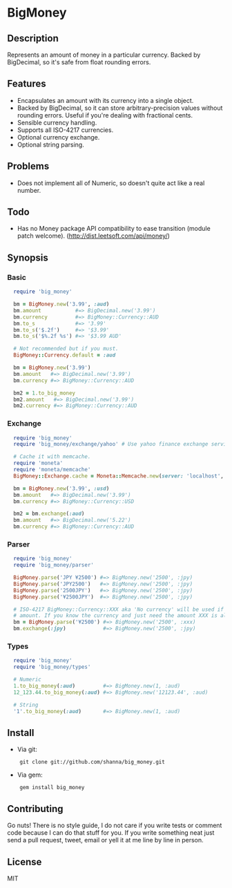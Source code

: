 BigMoney
========

## Description

Represents an amount of money in a particular currency. Backed by BigDecimal, so it's safe from float rounding errors.

## Features

* Encapsulates an amount with its currency into a single object.
* Backed by BigDecimal, so it can store arbitrary-precision values without rounding errors. Useful if you're dealing
  with fractional cents.
* Sensible currency handling.
* Supports all ISO-4217 currencies.
* Optional currency exchange.
* Optional string parsing.

## Problems

* Does not implement all of Numeric, so doesn't quite act like a real number.

## Todo

* Has no Money package API compatibility to ease transition (module patch welcome).
  (http://dist.leetsoft.com/api/money/)

## Synopsis

### Basic

```ruby
  require 'big_money'

  bm = BigMoney.new('3.99', :aud)
  bm.amount           #=> BigDecimal.new('3.99')
  bm.currency         #=> BigMoney::Currency::AUD
  bm.to_s             #=> '3.99'
  bm.to_s('$.2f')     #=> '$3.99'
  bm.to_s('$%.2f %s') #=> '$3.99 AUD'

  # Not recommended but if you must.
  BigMoney::Currency.default = :aud

  bm = BigMoney.new('3.99')
  bm.amount   #=> BigDecimal.new('3.99')
  bm.currency #=> BigMoney::Currency::AUD

  bm2 = 1.to_big_money
  bm2.amount   #=> BigDecimal.new('3.99')
  bm2.currency #=> BigMoney::Currency::AUD
```

### Exchange

```ruby
  require 'big_money'
  require 'big_money/exchange/yahoo' # Use yahoo finance exchange service.

  # Cache it with memcache.
  require 'moneta'
  require 'moneta/memcache'
  BigMoney::Exchange.cache = Moneta::Memcache.new(server: 'localhost', default_ttl: 3_600)

  bm = BigMoney.new('3.99', :usd)
  bm.amount   #=> BigDecimal.new('3.99')
  bm.currency #=> BigMoney::Currency::USD

  bm2 = bm.exchange(:aud)
  bm.amount   #=> BigDecimal.new('5.22')
  bm.currency #=> BigMoney::Currency::AUD
```

### Parser

```ruby
  require 'big_money'
  require 'big_money/parser'

  BigMoney.parse('JPY ¥2500') #=> BigMoney.new('2500', :jpy)
  BigMoney.parse('JPY2500')   #=> BigMoney.new('2500', :jpy)
  BigMoney.parse('2500JPY')   #=> BigMoney.new('2500', :jpy)
  BigMoney.parse('¥2500JPY')  #=> BigMoney.new('2500', :jpy)

  # ISO-4217 BigMoney::Currency::XXX aka 'No currency' will be used if a currency cannot be parsed along with the
  # amount. If you know the currency and just need the amount XXX is always exchanged 1:1 with any currency.
  bm = BigMoney.parse('¥2500') #=> BigMoney.new('2500', :xxx)
  bm.exchange(:jpy)            #=> BigMoney.new('2500', :jpy)
```

### Types

```ruby
  require 'big_money'
  require 'big_money/types'

  # Numeric
  1.to_big_money(:aud)         #=> BigMoney.new(1, :aud)
  12_123.44.to_big_money(:aud) #=> BigMoney.new('12123.44', :aud)

  # String
  '1'.to_big_money(:aud)       #=> BigMoney.new(1, :aud)
```

## Install

* Via git:

```
    git clone git://github.com/shanna/big_money.git
```

* Via gem:

```
    gem install big_money
```

## Contributing

Go nuts! There is no style guide, I do not care if you write tests or comment
code because I can do that stuff for you. If you write something neat just send
a pull request, tweet, email or yell it at me line by line in person.

## License

MIT
